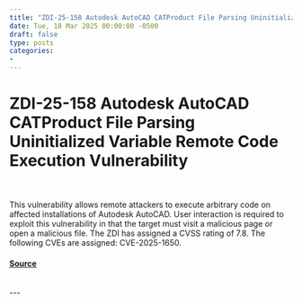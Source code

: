 ```yaml
---
title: "ZDI-25-158 Autodesk AutoCAD CATProduct File Parsing Uninitialized Variable Remote Code Execution Vulnerability"
date: Tue, 18 Mar 2025 00:00:00 -0500
draft: false
type: posts
categories: 
- 
---
```

# ZDI-25-158 Autodesk AutoCAD CATProduct File Parsing Uninitialized Variable Remote Code Execution Vulnerability

<br/>

<br/>
This vulnerability allows remote attackers to execute arbitrary code on affected installations of Autodesk AutoCAD. User interaction is required to exploit this vulnerability in that the target must visit a malicious page or open a malicious file. The ZDI has assigned a CVSS rating of 7.8. The following CVEs are assigned: CVE-2025-1650.

#### [Source](http://www.zerodayinitiative.com/advisories/ZDI-25-158/)

<br/>
---
